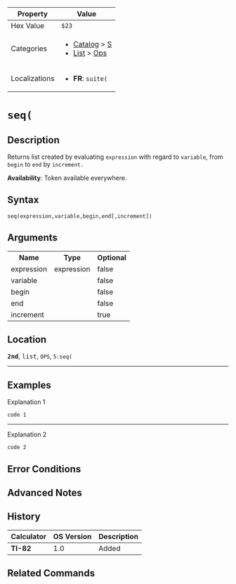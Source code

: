 | Property      | Value |
|---------------|-------|
| Hex Value     | `$23`|
| Categories    | <ul><li>[Catalog](<../categories/Catalog.md>) > [S](<../categories/Catalog.md#S>)</li><li>[List](<../categories/List.md>) > [Ops](<../categories/List.md#Ops>)</li></ul> |
| Localizations | <ul><li><b>FR</b>: `suite(`</li></ul> |

# `seq(`

## Description
Returns list created by evaluating `expression` with regard to `variable`, from `begin` to `end` by `increment.`


<b>Availability</b>: Token available everywhere.

## Syntax
`seq(expression,variable,begin,end[,increment])`

## Arguments
<table>
<tr><th>Name</th><th>Type</th><th>Optional</th></tr>

<tr><td>expression</td><td>expression</td><td>false</td></tr>

<tr><td>variable</td><td></td><td>false</td></tr>

<tr><td>begin</td><td></td><td>false</td></tr>

<tr><td>end</td><td></td><td>false</td></tr>

<tr><td>increment</td><td></td><td>true</td></tr>

</table>

## Location
<tt><kbd><b>2nd</b></kbd></tt>, <kbd>list</kbd>, `OPS`, `5:seq(`
<hr>

## Examples

Explanation 1
```ti-basic
code 1
```
---
Explanation 2
```ti-basic
code 2
```

## Error Conditions


## Advanced Notes


## History
| Calculator | OS Version | Description |
|------------|------------|-------------|
| <b>TI-82</b> | 1.0 | Added

## Related Commands

    